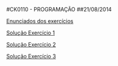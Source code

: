 #CK0110 - PROGRAMAÇÃO
##21/08/2014

[Enunciados dos exercícios](https://github.com/vinimdocarmo/CK0110/tree/master/21-08-2014/exercise/document.pdf)

[Solução Exercício 1](https://github.com/vinimdocarmo/CK0110/tree/master/21-08-2014/exercise/ex1.c)

[Solução Exercício 2](https://github.com/vinimdocarmo/CK0110/tree/master/21-08-2014/exercise/ex2.c)

[Solução Exercício 3](https://github.com/vinimdocarmo/CK0110/tree/master/21-08-2014/exercise/ex3.c)

